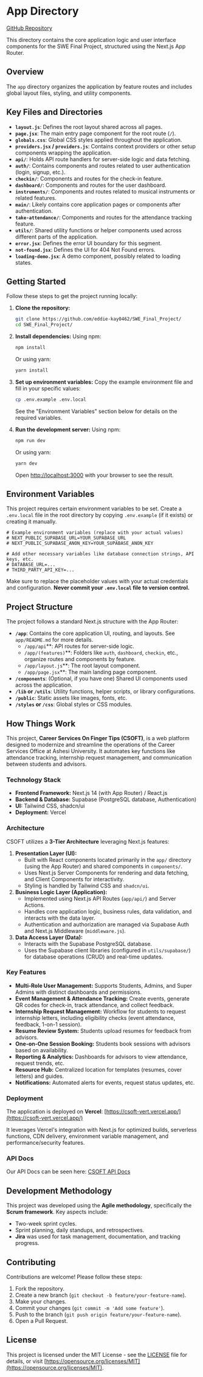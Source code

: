 # App Directory


[GitHub Repository](https://github.com/eddie-kay0462/SWE_Final_Project/)

This directory contains the core application logic and user interface components for the SWE Final Project, structured using the Next.js App Router.

## Overview

The `app` directory organizes the application by feature routes and includes global layout files, styling, and utility components.

## Key Files and Directories

-   **`layout.js`**: Defines the root layout shared across all pages.
-   **`page.jsx`**: The main entry page component for the root route (`/`).
-   **`globals.css`**: Global CSS styles applied throughout the application.
-   **`providers.jsx` / `providers.js`**: Contains context providers or other setup components wrapping the application.
-   **`api/`**: Holds API route handlers for server-side logic and data fetching.
-   **`auth/`**: Contains components and routes related to user authentication (login, signup, etc.).
-   **`checkin/`**: Components and routes for the check-in feature.
-   **`dashboard/`**: Components and routes for the user dashboard.
-   **`instruments/`**: Components and routes related to musical instruments or related features.
-   **`main/`**: Likely contains core application pages or components after authentication.
-   **`take-attendance/`**: Components and routes for the attendance tracking feature.
-   **`utils/`**: Shared utility functions or helper components used across different parts of the application.
-   **`error.jsx`**: Defines the error UI boundary for this segment.
-   **`not-found.jsx`**: Defines the UI for 404 Not Found errors.
-   **`loading-demo.jsx`**: A demo component, possibly related to loading states.



## Getting Started

Follow these steps to get the project running locally:

1.  **Clone the repository:**
    ```bash
    git clone https://github.com/eddie-kay0462/SWE_Final_Project/
    cd SWE_Final_Project/
    ```

2.  **Install dependencies:**
    Using npm:
    ```bash
    npm install
    ```
    Or using yarn:
    ```bash
    yarn install
    ```

3.  **Set up environment variables:**
    Copy the example environment file and fill in your specific values:
    ```bash
    cp .env.example .env.local
    ```
    See the "Environment Variables" section below for details on the required variables.

4.  **Run the development server:**
    Using npm:
    ```bash
    npm run dev
    ```
    Or using yarn:
    ```bash
    yarn dev
    ```
    Open [http://localhost:3000](http://localhost:3000) with your browser to see the result.

## Environment Variables

This project requires certain environment variables to be set. Create a `.env.local` file in the root directory by copying `.env.example` (if it exists) or creating it manually.

```env
# Example environment variables (replace with your actual values)
# NEXT_PUBLIC_SUPABASE_URL=YOUR_SUPABASE_URL
# NEXT_PUBLIC_SUPABASE_ANON_KEY=YOUR_SUPABASE_ANON_KEY

# Add other necessary variables like database connection strings, API keys, etc.
# DATABASE_URL=...
# THIRD_PARTY_API_KEY=...
```

Make sure to replace the placeholder values with your actual credentials and configuration. **Never commit your `.env.local` file to version control.**

## Project Structure

The project follows a standard Next.js structure with the App Router:

-   **`/app`**: Contains the core application UI, routing, and layouts. See `app/README.md` for more details.
    -   `/app/api`**: API routes for server-side logic.
    -   `/app/(features)`**: Folders like `auth`, `dashboard`, `checkin`, etc., organize routes and components by feature.
    -   `/app/layout.js`**: The root layout component.
    -   `/app/page.jsx`**: The main landing page component.
-   **`/components`**: (Optional, if you have one) Shared UI components used across the application.
-   **`/lib` or `/utils`**: Utility functions, helper scripts, or library configurations.
-   **`/public`**: Static assets like images, fonts, etc.
-   **`/styles` or `/css`**: Global styles or CSS modules.

## How Things Work

This project, **Career Services On Finger Tips (CSOFT)**, is a web platform designed to modernize and streamline the operations of the Career Services Office at Ashesi University. It automates key functions like attendance tracking, internship request management, and communication between students and advisors.

### Technology Stack

-   **Frontend Framework:** Next.js 14 (with App Router) / React.js
-   **Backend & Database:** Supabase (PostgreSQL database, Authentication)
-   **UI:** Tailwind CSS, shadcn/ui
-   **Deployment:** Vercel

### Architecture

CSOFT utilizes a **3-Tier Architecture** leveraging Next.js features:

1.  **Presentation Layer (UI):**
    -   Built with React components located primarily in the `app/` directory (using the App Router) and shared components in `components/`.
    -   Uses Next.js Server Components for rendering and data fetching, and Client Components for interactivity.
    -   Styling is handled by Tailwind CSS and `shadcn/ui`.
2.  **Business Logic Layer (Application):**
    -   Implemented using Next.js API Routes (`app/api/`) and Server Actions.
    -   Handles core application logic, business rules, data validation, and interacts with the data layer.
    -   Authentication and authorization are managed via Supabase Auth and Next.js Middleware (`middleware.js`).
3.  **Data Access Layer (Data):**
    -   Interacts with the Supabase PostgreSQL database.
    -   Uses the Supabase client libraries (configured in `utils/supabase/`) for database operations (CRUD) and real-time updates.

### Key Features

-   **Multi-Role User Management:** Supports Students, Admins, and Super Admins with distinct dashboards and permissions.
-   **Event Management & Attendance Tracking:** Create events, generate QR codes for check-in, track attendance, and collect feedback.
-   **Internship Request Management:** Workflow for students to request internship letters, including eligibility checks (event attendance, feedback, 1-on-1 session).
-   **Resume Review System:** Students upload resumes for feedback from advisors.
-   **One-on-One Session Booking:** Students book sessions with advisors based on availability.
-   **Reporting & Analytics:** Dashboards for advisors to view attendance, request trends, etc.
-   **Resource Hub:** Centralized location for templates (resumes, cover letters) and guides.
-   **Notifications:** Automated alerts for events, request status updates, etc.

### Deployment

The application is deployed on **Vercel**: [https://csoft-vert.vercel.app/](https://csoft-vert.vercel.app/)

It leverages Vercel's integration with Next.js for optimized builds, serverless functions, CDN delivery, environment variable management, and performance/security features.

### API Docs
Our API Docs can be seen here: [CSOFT API Docs](https://nanaamoako.notion.site/API-Docs-1e925b900e6080ff8217dbbe7c64349e?pvs=4)
## Development Methodology

This project was developed using the **Agile methodology**, specifically the **Scrum framework**. Key aspects include:
-   Two-week sprint cycles.
-   Sprint planning, daily standups, and retrospectives.
-   **Jira** was used for task management, documentation, and tracking progress.

## Contributing

Contributions are welcome! Please follow these steps:

1.  Fork the repository.
2.  Create a new branch (`git checkout -b feature/your-feature-name`).
3.  Make your changes.
4.  Commit your changes (`git commit -m 'Add some feature'`).
5.  Push to the branch (`git push origin feature/your-feature-name`).
6.  Open a Pull Request.

## License

This project is licensed under the MIT License - see the [LICENSE](https://opensource.org/licenses/MIT) file for details, or visit [https://opensource.org/licenses/MIT](https://opensource.org/licenses/MIT).
